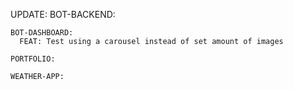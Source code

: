 UPDATE:
    BOT-BACKEND:

    BOT-DASHBOARD:
      FEAT: Test using a carousel instead of set amount of images

    PORTFOLIO:

    WEATHER-APP:
